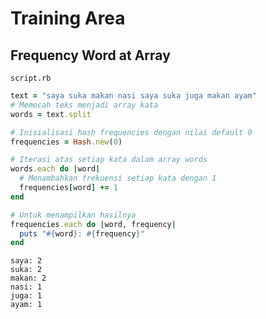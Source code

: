 # Training Area

## Frequency Word at Array

```script.rb```

```rb
text = "saya suka makan nasi saya suka juga makan ayam"
# Memecah teks menjadi array kata
words = text.split

# Inisialisasi hash frequencies dengan nilai default 0
frequencies = Hash.new(0)

# Iterasi atas setiap kata dalam array words
words.each do |word|
  # Menambahkan frekuensi setiap kata dengan 1
  frequencies[word] += 1
end

# Untuk menampilkan hasilnya
frequencies.each do |word, frequency|
  puts "#{word}: #{frequency}"
end

```

```console
saya: 2
suka: 2
makan: 2
nasi: 1
juga: 1
ayam: 1

```

